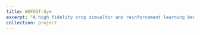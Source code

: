 ```yaml
---
title: WOFOST-Gym
excerpt: "A high fidelity crop simualtor and reinforcement learning benchmark for multi-year agricultural problems. [View Project Here](https://intelligent-reliable-autonomous-systems.github.io/WOFOSTGym-Site/)."
collection: project
---
```

